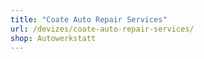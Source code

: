 ```yaml
---
title: "Coate Auto Repair Services"
url: /devizes/coate-auto-repair-services/
shop: Autowerkstatt
---
```

